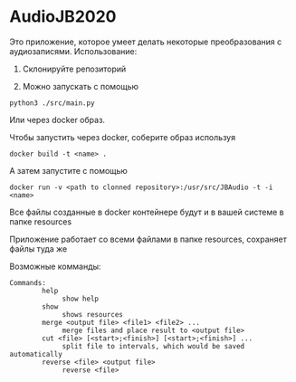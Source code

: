 # AudioJB2020
Это приложение, которое умеет делать некоторые преобразования с аудиозаписями.
Использование:

  1. Склонируйте репозиторий
  
  2. Можно запускать с помощью 
  ```
  python3 ./src/main.py
  ```
  Или через docker образ.
  
  Чтобы запустить через docker, соберите образ используя 
  ```
  docker build -t <name> .
  ```
  А затем запустите с помощью 
  ```
  docker run -v <path to clonned repository>:/usr/src/JBAudio -t -i <name>
  ```
  Все файлы созданные в docker контейнере будут и в вашей системе в папке resources
  
  Приложение работает со всеми файлами в папке resources, сохраняет файлы туда же
  
  Возможные комманды:
  ```
  Commands:
          help
               show help
          show
               shows resources
          merge <output file> <file1> <file2> ...
               merge files and place result to <output file>
          cut <file> [<start>;<finish>] [<start>;<finish>] ...
               split file to intervals, which would be saved automatically
          reverse <file> <output file>
               reverse <file>
  ```
